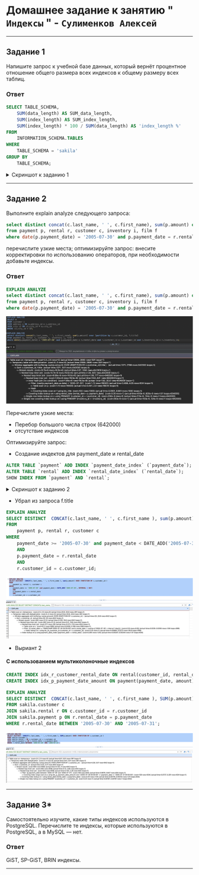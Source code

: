 # Домашнее задание к занятию " `Индексы` " - `Сулименков Алексей`

---

## Задание 1

Напишите запрос к учебной базе данных, который вернёт процентное отношение общего размера всех индексов к общему размеру всех таблиц.

### Ответ

```SQL
SELECT TABLE_SCHEMA,
    SUM(data_length) AS SUM_data_length,
    SUM(index_length) AS SUM_index_length,
    SUM(index_length) * 100 / SUM(data_length) AS 'index_length %'
FROM
    INFORMATION_SCHEMA.TABLES
WHERE
    TABLE_SCHEMA = 'sakila'
GROUP BY
    TABLE_SCHEMA;
```

<details> <summary>Скриншот к заданию 1</summary>

![task1](https://github.com/biparasite/DB-12-05HW/blob/main/task_1.png "task1")

</details>

---

## Задание 2

Выполните explain analyze следующего запроса:

```SQL
select distinct concat(c.last_name, ' ', c.first_name), sum(p.amount) over (partition by c.customer_id, f.title)
from payment p, rental r, customer c, inventory i, film f
where date(p.payment_date) = '2005-07-30' and p.payment_date = r.rental_date and r.customer_id = c.customer_id and i.inventory_id = r.inventory_id
```

перечислите узкие места;
оптимизируйте запрос: внесите корректировки по использованию операторов, при необходимости добавьте индексы.

### Ответ

```SQL
EXPLAIN ANALYZE
select distinct concat(c.last_name, ' ', c.first_name), sum(p.amount) over (partition by c.customer_id, f.title)
from payment p, rental r, customer c, inventory i, film f
where date(p.payment_date) = '2005-07-30' and p.payment_date = r.rental_date and r.customer_id = c.customer_id and i.inventory_id = r.inventory_id;
```

![task2](https://github.com/biparasite/DB-12-05HW/blob/main/task_2.1.png "task2")

Перечислите узкие места:

- Перебор большого числа строк (642000)
- отсутствие индексов

Оптимизируйте запрос:

- Создание индектов для payment_date и rental_date

```SQL
ALTER TABLE `payment` ADD INDEX `payment_date_index` (`payment_date`);
ALTER TABLE `rental` ADD INDEX `rental_date_index` (`rental_date`);
SHOW INDEX FROM `payment` AND `rental`;
```

<details> <summary>Скриншот к заданию 2</summary>

![task2](https://github.com/biparasite/DB-12-05HW/blob/main/task_2.2.png "task2")

</details>

- Убрал из запроса f.title

```SQL
EXPLAIN ANALYZE
SELECT DISTINCT  CONCAT(c.last_name, ' ', c.first_name ), sum(p.amount) OVER (PARTITION BY c.customer_id )
FROM
    payment p, rental r, customer c
WHERE
    payment_date >= '2005-07-30' and payment_date < DATE_ADD('2005-07-30', INTERVAL 1 DAY)
    AND
    p.payment_date = r.rental_date
    AND
    r.customer_id = c.customer_id;
```

![task2](https://github.com/biparasite/DB-12-05HW/blob/main/task_2.3.png "task2")

- Выриант 2

#### С использованием мультиколоночные индексов

```SQL
CREATE INDEX idx_r_customer_rental_date ON rental(customer_id, rental_date);
CREATE INDEX idx_p_payment_date_amount ON payment(payment_date, amount);
```

```SQL
EXPLAIN ANALYZE
SELECT DISTINCT  CONCAT(c.last_name, ' ', c.first_name ), SUM(p.amount) OVER (PARTITION BY c.customer_id )
FROM sakila.customer c
JOIN sakila.rental r ON c.customer_id = r.customer_id
JOIN sakila.payment p ON r.rental_date = p.payment_date
WHERE r.rental_date BETWEEN '2005-07-30' AND '2005-07-31';
```

![task2](https://github.com/biparasite/DB-12-05HW/blob/main/task_2.4.png "task2")

---

## Задание 3\*

Самостоятельно изучите, какие типы индексов используются в PostgreSQL. Перечислите те индексы, которые используются в PostgreSQL, а в MySQL — нет.

### Ответ

GiST, SP-GiST, BRIN индексы.

---
